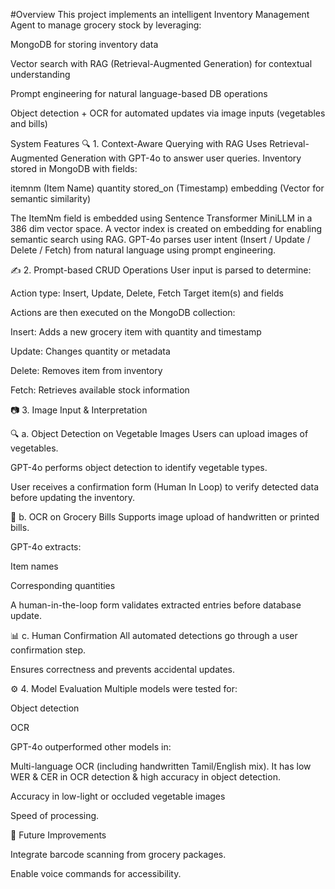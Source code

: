 #Overview
This project implements an intelligent Inventory Management Agent to manage grocery stock by leveraging:

MongoDB for storing inventory data

Vector search with RAG (Retrieval-Augmented Generation) for contextual understanding

Prompt engineering for natural language-based DB operations

Object detection + OCR for automated updates via image inputs (vegetables and bills)


System Features
🔍 1. Context-Aware Querying with RAG
Uses Retrieval-Augmented Generation with GPT-4o to answer user queries.
Inventory stored in MongoDB with fields:

itemnm (Item Name)
quantity
stored_on (Timestamp)
embedding (Vector for semantic similarity)

The ItemNm field is embedded using Sentence Transformer MiniLLM in a 386 dim vector space.
A vector index is created on embedding for enabling semantic search using RAG.
GPT-4o parses user intent (Insert / Update / Delete / Fetch) from natural language using prompt engineering.

✍️ 2. Prompt-based CRUD Operations
User input is parsed to determine:

Action type: Insert, Update, Delete, Fetch
Target item(s) and fields

Actions are then executed on the MongoDB collection:

Insert: Adds a new grocery item with quantity and timestamp

Update: Changes quantity or metadata

Delete: Removes item from inventory

Fetch: Retrieves available stock information

📷 3. Image Input & Interpretation

🔍 a. Object Detection on Vegetable Images
Users can upload images of vegetables.

GPT-4o performs object detection to identify vegetable types.

User receives a confirmation form (Human In Loop) to verify detected data before updating the inventory.

🧾 b. OCR on Grocery Bills
Supports image upload of handwritten or printed bills.

GPT-4o extracts:

Item names

Corresponding quantities

A human-in-the-loop form validates extracted entries before database update.

📊 c. Human Confirmation
All automated detections go through a user confirmation step.

Ensures correctness and prevents accidental updates.

⚙️ 4. Model Evaluation
Multiple models were tested for:

Object detection

OCR

GPT-4o outperformed other models in:

Multi-language OCR (including handwritten Tamil/English mix).
It has low WER & CER in OCR detection & high accuracy in object detection.

Accuracy in low-light or occluded vegetable images

Speed of processing.


🚀 Future Improvements

Integrate barcode scanning from grocery packages.

Enable voice commands for accessibility.
